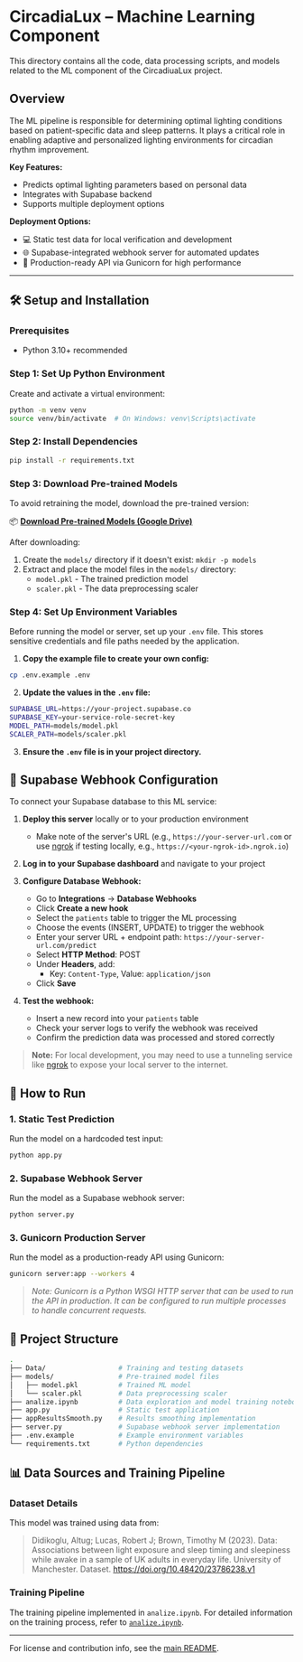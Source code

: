 # CircadiaLux – Machine Learning Component

This directory contains all the code, data processing scripts, and models related to the ML component of the CircadiuaLux project.

## Overview

The ML pipeline is responsible for determining optimal lighting conditions based on patient-specific data and sleep patterns. It plays a critical role in enabling adaptive and personalized lighting environments for circadian rhythm improvement.

**Key Features:**
- Predicts optimal lighting parameters based on personal data
- Integrates with Supabase backend
- Supports multiple deployment options

**Deployment Options:**
- 💻 Static test data for local verification and development
- 🌐 Supabase-integrated webhook server for automated updates
- 🚀 Production-ready API via Gunicorn for high performance

---

## 🛠️ Setup and Installation

### Prerequisites

- Python 3.10+ recommended

### Step 1: Set Up Python Environment

Create and activate a virtual environment:

```bash
python -m venv venv
source venv/bin/activate  # On Windows: venv\Scripts\activate
```

### Step 2: Install Dependencies 

```bash
pip install -r requirements.txt
```

### Step 3: Download Pre-trained Models

To avoid retraining the model, download the pre-trained version:

📦 **[Download Pre-trained Models (Google Drive)](https://drive.google.com/drive/folders/1KBDXukESFwmE5jcKzYHDk3ySg8CeKmVw?usp=sharing)**

After downloading:
1. Create the `models/` directory if it doesn't exist: `mkdir -p models`
2. Extract and place the model files in the `models/` directory:
   - `model.pkl` - The trained prediction model
   - `scaler.pkl` - The data preprocessing scaler

### Step 4: Set Up Environment Variables

Before running the model or server, set up your `.env` file. This stores sensitive credentials and file paths needed by the application.

1. **Copy the example file to create your own config:**

```bash
cp .env.example .env
```

2. **Update the values in the `.env` file:**

```bash
SUPABASE_URL=https://your-project.supabase.co
SUPABASE_KEY=your-service-role-secret-key
MODEL_PATH=models/model.pkl
SCALER_PATH=models/scaler.pkl
```

3. **Ensure the `.env` file is in your project directory.**

## 🔌 Supabase Webhook Configuration

To connect your Supabase database to this ML service:

1. **Deploy this server** locally or to your production environment
   - Make note of the server's URL (e.g., `https://your-server-url.com` or use [ngrok](https://ngrok.com/) if testing locally, e.g., `https://<your-ngrok-id>.ngrok.io`)

2. **Log in to your Supabase dashboard** and navigate to your project

3. **Configure Database Webhook:**
   - Go to **Integrations** → **Database Webhooks**
   - Click **Create a new hook**
   - Select the `patients` table to trigger the ML processing
   - Choose the events (INSERT, UPDATE) to trigger the webhook 
   - Enter your server URL + endpoint path: `https://your-server-url.com/predict`
   - Select **HTTP Method**: POST
   - Under **Headers**, add:
     - Key: `Content-Type`, Value: `application/json`
   - Click **Save**

4. **Test the webhook:**
   - Insert a new record into your `patients` table
   - Check your server logs to verify the webhook was received
   - Confirm the prediction data was processed and stored correctly

> **Note:** For local development, you may need to use a tunneling service like [ngrok](https://ngrok.com/) to expose your local server to the internet.

## 🚀 How to Run

### 1. Static Test Prediction

Run the model on a hardcoded test input:

```bash
python app.py
```

### 2. Supabase Webhook Server

Run the model as a Supabase webhook server:

```bash
python server.py
```

### 3. Gunicorn Production Server

Run the model as a production-ready API using Gunicorn:

```bash
gunicorn server:app --workers 4
```

> _Note: Gunicorn is a Python WSGI HTTP server that can be used to run the API in production. It can be configured to run multiple processes to handle concurrent requests._ 

## 📁 Project Structure

```bash
.
├── Data/                  # Training and testing datasets
├── models/                # Pre-trained model files
│   ├── model.pkl          # Trained ML model
│   └── scaler.pkl         # Data preprocessing scaler
├── analize.ipynb          # Data exploration and model training notebook
├── app.py                 # Static test application
├── appResultsSmooth.py    # Results smoothing implementation
├── server.py              # Supabase webhook server implementation
├── .env.example           # Example environment variables
└── requirements.txt       # Python dependencies
```

## 📊 Data Sources and Training Pipeline

### Dataset Details

This model was trained using data from:

> Didikoglu, Altug; Lucas, Robert J; Brown, Timothy M (2023). Data: Associations between light exposure and sleep timing and sleepiness while awake in a sample of UK adults in everyday life. University of Manchester. Dataset. https://doi.org/10.48420/23786238.v1

### Training Pipeline 

The training pipeline implemented in `analize.ipynb`. For detailed information on the training process, refer to [`analize.ipynb`](analize.ipynb).

---
For license and contribution info, see the [main README](../README.md).